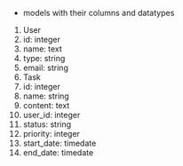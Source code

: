 * models with their columns and datatypes
1. User
  1. id: integer
  2. name: text
  3. type: string
  4. email: string
2. Task
  1. id: integer
  2. name: string
  3. content: text
  4. user_id: integer
  5. status: string
  6. priority: integer
  7. start_date: timedate
  8. end_date: timedate


